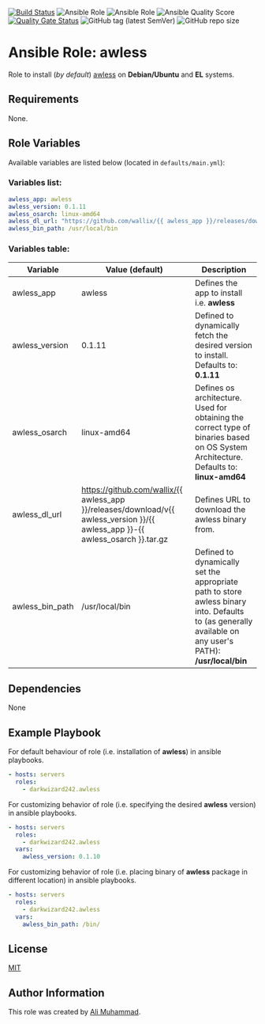 [![Build Status](https://travis-ci.com/darkwizard242/ansible-role-awless.svg?branch=master)](https://travis-ci.com/darkwizard242/ansible-role-awless) ![Ansible Role](https://img.shields.io/ansible/role/47541?color=dark%20green%20) ![Ansible Role](https://img.shields.io/ansible/role/d/47541?label=role%20downloads) ![Ansible Quality Score](https://img.shields.io/ansible/quality/47541?label=ansible%20quality%20score) [![Quality Gate Status](https://sonarcloud.io/api/project_badges/measure?project=ansible-role-awless&metric=alert_status)](https://sonarcloud.io/dashboard?id=ansible-role-awless) ![GitHub tag (latest SemVer)](https://img.shields.io/github/tag/darkwizard242/ansible-role-awless?label=release) ![GitHub repo size](https://img.shields.io/github/repo-size/darkwizard242/ansible-role-awless?color=orange&style=flat-square)

# Ansible Role: awless

Role to install (_by default_) [awless](https://github.com/wallix/awless) on **Debian/Ubuntu** and **EL** systems.

## Requirements

None.

## Role Variables

Available variables are listed below (located in `defaults/main.yml`):

### Variables list:

```yaml
awless_app: awless
awless_version: 0.1.11
awless_osarch: linux-amd64
awless_dl_url: "https://github.com/wallix/{{ awless_app }}/releases/download/v{{ awless_version }}/{{ awless_app }}-{{ awless_osarch }}.tar.gz"
awless_bin_path: /usr/local/bin
```

### Variables table:

Variable        | Value (default)                                                                                                                  | Description
--------------- | -------------------------------------------------------------------------------------------------------------------------------- | --------------------------------------------------------------------------------------------------------------------------------------------------------
awless_app      | awless                                                                                                                           | Defines the app to install i.e. **awless**
awless_version  | 0.1.11                                                                                                                           | Defined to dynamically fetch the desired version to install. Defaults to: **0.1.11**
awless_osarch   | linux-amd64                                                                                                                      | Defines os architecture. Used for obtaining the correct type of binaries based on OS System Architecture. Defaults to: **linux-amd64**
awless_dl_url   | <https://github.com/wallix/{{> awless_app }}/releases/download/v{{ awless_version }}/{{ awless_app }}-{{ awless_osarch }}.tar.gz | Defines URL to download the awless binary from.
awless_bin_path | /usr/local/bin                                                                                                                   | Defined to dynamically set the appropriate path to store awless binary into. Defaults to (as generally available on any user's PATH): **/usr/local/bin**

## Dependencies

None

## Example Playbook

For default behaviour of role (i.e. installation of **awless**) in ansible playbooks.

```yaml
- hosts: servers
  roles:
    - darkwizard242.awless
```

For customizing behavior of role (i.e. specifying the desired **awless** version) in ansible playbooks.

```yaml
- hosts: servers
  roles:
    - darkwizard242.awless
  vars:
    awless_version: 0.1.10
```

For customizing behavior of role (i.e. placing binary of **awless** package in different location) in ansible playbooks.

```yaml
- hosts: servers
  roles:
    - darkwizard242.awless
  vars:
    awless_bin_path: /bin/
```

## License

[MIT](https://github.com/darkwizard242/ansible-role-awless/blob/master/LICENSE)

## Author Information

This role was created by [Ali Muhammad](https://www.linkedin.com/in/ali-muhammad-759791130/).
